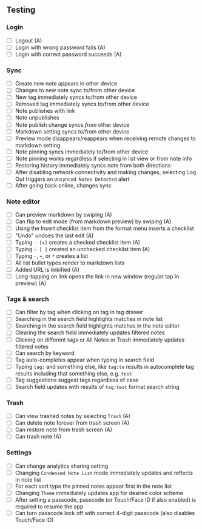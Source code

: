 ## Testing

### Login

- [ ] Logout (A)
- [ ] Login with wrong password fails (A)
- [ ] Login with correct password succeeds (A)

### Sync

- [ ] Create new note appears in other device
- [ ] Changes to new note sync to/from other device
- [ ] New tag immediately syncs to/from other device
- [ ] Removed tag immediately syncs to/from other device
- [ ] Note publishes with link
- [ ] Note unpublishes
- [ ] Note publish change syncs _from_ other device
- [ ] Markdown setting syncs to/from other device
- [ ] Preview mode disappears/reappears when receiving remote changes to markdown setting
- [ ] Note pinning syncs immediately to/from other device
- [ ] Note pinning works regardless if selecting in list view or from note info
- [ ] Restoring history immediately syncs note from both directions
- [ ] After disabling network connectivity and making changes, selecting Log Out triggers an `Unsynced Notes Detected` alert
- [ ] After going back online, changes sync

### Note editor

- [ ] Can preview markdown by swiping (A)
- [ ] Can flip to edit mode (from markdown preview) by swiping (A)
- [ ] Using the Insert checklist item from the format menu inserts a checklist
- [ ] "Undo" undoes the last edit (A)
- [ ] Typing `- [x]` creates a checked checklist item (A)
- [ ] Typing `- [ ]` created an unchecked checklist item (A)
- [ ] Typing `-`, `+`, or `*` creates a list
- [ ] All list bullet types render to markdown lists
- [ ] Added URL is linkified (A)
- [ ] Long-tapping on link opens the link in new window (regular tap in preview) (A)

### Tags & search

- [ ] Can filter by tag when clicking on tag in tag drawer
- [ ] Searching in the search field highlights matches in note list
- [ ] Searching in the search field highlights matches in the note editor
- [ ] Clearing the search field immediately updates filtered notes
- [ ] Clicking on different tags or All Notes or Trash immediately updates filtered notes
- [ ] Can search by keyword
- [ ] Tag auto-completes appear when typing in search field
- [ ] Typing `tag:` and something else, like `tag:te` results in autocomplete tag results including that something else, e.g. `test`
- [ ] Tag suggestions suggest tags regardless of case
- [ ] Search field updates with results of `tag:test` format search string

### Trash

- [ ] Can view trashed notes by selecting `Trash` (A)
- [ ] Can delete note forever from trash screen (A)
- [ ] Can restore note from trash screen (A)
- [ ] Can trash note (A)

### Settings

- [ ] Can change analytics sharing setting
- [ ] Changing `Condensed Note List` mode immediately updates and reflects in note list
- [ ] For each sort type the pinned notes appear first in the note list
- [ ] Changing `Theme` immediately updates app for desired color scheme
- [ ] After setting a passcode, passcode (or Touch/Face ID if also enabled) is required to resume the app
- [ ] Can turn passcode lock off with correct 4-digit passcode (also disables Touch/Face ID)
